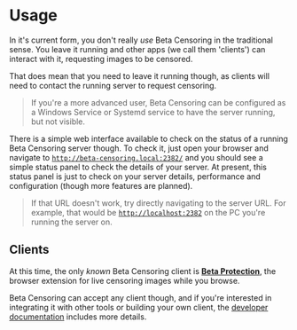 # Usage

In it's current form, you don't really *use* Beta Censoring in the traditional sense. You leave it running and other apps (we call them 'clients') can interact with it, requesting images to be censored.

That does mean that you need to leave it running though, as clients will need to contact the running server to request censoring.

> If you're a more advanced user, Beta Censoring can be configured as a Windows Service or Systemd service to have the server running, but not visible.

There is a simple web interface available to check on the status of a running Beta Censoring server though. To check it, just open your browser and navigate to [`http://beta-censoring.local:2382/`](http://beta-censoring.local:2382/) and you should see a simple status panel to check the details of your server. At present, this status panel is just to check on your server details, performance and configuration (though more features are planned).

> If that URL doesn't work, try directly navigating to the server URL. For example, that would be [`http://localhost:2382`](http://localhost:2382) on the PC you're running the server on.


## Clients

At this time, the only _known_ Beta Censoring client is **[Beta Protection](https://silveredgold.github.io/beta-protection/#/)**, the browser extension for live censoring images while you browse.

Beta Censoring can accept any client though, and if you're interested in integrating it with other tools or building your own client, the [developer documentation](./developers.md) includes more details.